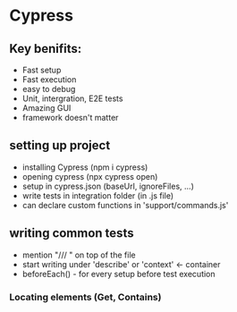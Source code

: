 # Cypress

## Key benifits:
- Fast setup
- Fast execution
- easy to debug
- Unit, intergration, E2E tests
- Amazing GUI
- framework doesn't matter

## setting up project
- installing Cypress (npm i cypress)
- opening cypress (npx cypress open)
- setup in cypress.json (baseUrl, ignoreFiles, ...)
- write tests in integration folder (in .js file)
- can declare custom functions in 'support/commands.js'

## writing common tests
- mention "/// <reference types="cypress"/>" on top of the file
- start writing under 'describe' or 'context' <- container
- beforeEach() - for every setup before test execution

### Locating elements (Get, Contains)
